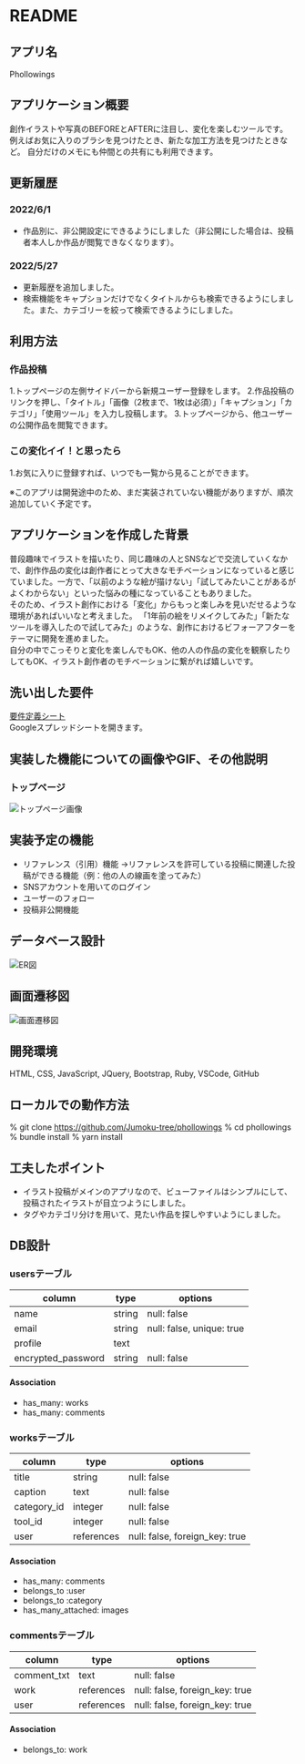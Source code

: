 # README
## アプリ名
Phollowings

## アプリケーション概要
創作イラストや写真のBEFOREとAFTERに注目し、変化を楽しむツールです。
例えばお気に入りのブラシを見つけたとき、新たな加工方法を見つけたときなど。
自分だけのメモにも仲間との共有にも利用できます。

## 更新履歴
### 2022/6/1
- 作品別に、非公開設定にできるようにしました（非公開にした場合は、投稿者本人しか作品が閲覧できなくなります）。
### 2022/5/27
- 更新履歴を追加しました。
- 検索機能をキャプションだけでなくタイトルからも検索できるようにしました。また、カテゴリーを絞って検索できるようにしました。

## 利用方法
### 作品投稿
1.トップページの左側サイドバーから新規ユーザー登録をします。
2.作品投稿のリンクを押し、「タイトル」「画像（2枚まで、1枚は必須）」「キャプション」「カテゴリ」「使用ツール」を入力し投稿します。
3.トップページから、他ユーザーの公開作品を閲覧できます。

### この変化イイ！と思ったら
1.お気に入りに登録すれば、いつでも一覧から見ることができます。

※このアプリは開発途中のため、まだ実装されていない機能がありますが、順次追加していく予定です。

## アプリケーションを作成した背景
普段趣味でイラストを描いたり、同じ趣味の人とSNSなどで交流していくなかで、創作作品の変化は創作者にとって大きなモチベーションになっていると感じていました。一方で、「以前のような絵が描けない」「試してみたいことがあるがよくわからない」といった悩みの種になっていることもありました。  
そのため、イラスト創作における「変化」からもっと楽しみを見いだせるような環境があればいいなと考えました。
「1年前の絵をリメイクしてみた」「新たなツールを導入したので試してみた」のような、創作におけるビフォーアフターをテーマに開発を進めました。  
自分の中でこっそりと変化を楽しんでもOK、他の人の作品の変化を観察したりしてもOK、イラスト創作者のモチベーションに繋がれば嬉しいです。

## 洗い出した要件
[要件定義シート](https://docs.google.com/spreadsheets/d/1WYBOwE-cdmaZk8ro14c82jMZPg1-i1KrzMzy6FpQHRo/edit?usp=sharing)  
Googleスプレッドシートを開きます。

## 実装した機能についての画像やGIF、その他説明
### トップページ
![トップページ画像](/public/introduce/index.jpg)

## 実装予定の機能
- リファレンス（引用）機能
  →リファレンスを許可している投稿に関連した投稿ができる機能（例：他の人の線画を塗ってみた）
- SNSアカウントを用いてのログイン
- ユーザーのフォロー
- 投稿非公開機能

## データベース設計
![ER図](/public/introduce/ER.png)

## 画面遷移図
![画面遷移図](/public/introduce/transition.png)

## 開発環境
HTML, CSS, JavaScript, JQuery, Bootstrap, Ruby, VSCode, GitHub

## ローカルでの動作方法
% git clone https://github.com/Jumoku-tree/phollowings
% cd phollowings
% bundle install
% yarn install

## 工夫したポイント
- イラスト投稿がメインのアプリなので、ビューファイルはシンプルにして、投稿されたイラストが目立つようにしました。
- タグやカテゴリ分けを用いて、見たい作品を探しやすいようにしました。


## DB設計
### usersテーブル
| column             | type   | options                   |
| ------------------ | ------ | ------------------------- |
| name               | string | null: false               |
| email              | string | null: false, unique: true |
| profile            | text   |                           |
| encrypted_password | string | null: false               |

#### Association
- has_many: works
- has_many: comments

### worksテーブル
| column        | type       | options                        |
| ------------- | ---------- | ------------------------------ |
| title         | string     | null: false                    |
| caption       | text       | null: false                    |
| category_id   | integer    | null: false                    |
| tool_id       | integer    | null: false                    |
| user          | references | null: false, foreign_key: true |

#### Association
- has_many: comments
- belongs_to :user
- belongs_to :category
- has_many_attached: images

### commentsテーブル
| column      | type       | options                        |
| ----------- | ---------- | ------------------------------ |
| comment_txt | text       | null: false                    |
| work        | references | null: false, foreign_key: true |
| user        | references | null: false, foreign_key: true |

#### Association
- belongs_to: work
